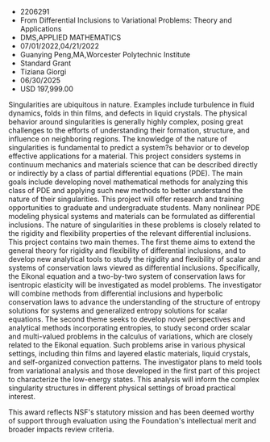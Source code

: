 
* 2206291
* From Differential Inclusions to Variational Problems: Theory and Applications
* DMS,APPLIED MATHEMATICS
* 07/01/2022,04/21/2022
* Guanying Peng,MA,Worcester Polytechnic Institute
* Standard Grant
* Tiziana Giorgi
* 06/30/2025
* USD 197,999.00

Singularities are ubiquitous in nature. Examples include turbulence in fluid
dynamics, folds in thin films, and defects in liquid crystals. The physical
behavior around singularities is generally highly complex, posing great
challenges to the efforts of understanding their formation, structure, and
influence on neighboring regions. The knowledge of the nature of singularities
is fundamental to predict a system?s behavior or to develop effective
applications for a material. This project considers systems in continuum
mechanics and materials science that can be described directly or indirectly by
a class of partial differential equations (PDE). The main goals include
developing novel mathematical methods for analyzing this class of PDE and
applying such new methods to better understand the nature of their
singularities. This project will offer research and training opportunities to
graduate and undergraduate students. Many nonlinear PDE modeling physical
systems and materials can be formulated as differential inclusions. The nature
of singularities in these problems is closely related to the rigidity and
flexibility properties of the relevant differential inclusions. This project
contains two main themes. The first theme aims to extend the general theory for
rigidity and flexibility of differential inclusions, and to develop new
analytical tools to study the rigidity and flexibility of scalar and systems of
conservation laws viewed as differential inclusions. Specifically, the Eikonal
equation and a two-by-two system of conservation laws for isentropic elasticity
will be investigated as model problems. The investigator will combine methods
from differential inclusions and hyperbolic conservation laws to advance the
understanding of the structure of entropy solutions for systems and generalized
entropy solutions for scalar equations. The second theme seeks to develop novel
perspectives and analytical methods incorporating entropies, to study second
order scalar and multi-valued problems in the calculus of variations, which are
closely related to the Eikonal equation. Such problems arise in various physical
settings, including thin films and layered elastic materials, liquid crystals,
and self-organized convection patterns. The investigator plans to meld tools
from variational analysis and those developed in the first part of this project
to characterize the low-energy states. This analysis will inform the complex
singularity structures in different physical settings of broad practical
interest.

This award reflects NSF's statutory mission and has been deemed worthy of
support through evaluation using the Foundation's intellectual merit and broader
impacts review criteria.
